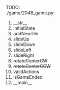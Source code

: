 TODO:  
./game/2048_game.py:
1. \_\_str\_\_
2. initialState
3. addNewTile
4. slideUp
5. slideDown
6. slideLeft
7. slideRight
8. ~~rotateCenterCW~~
9. ~~rotateCenterCCW~~
10. validActions
11. isGameEnded
12. \_\_main\_\_